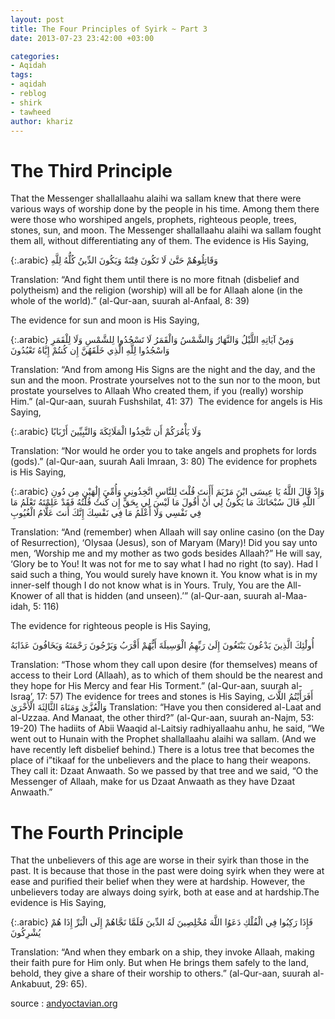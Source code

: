```yaml
---
layout: post
title: The Four Principles of Syirk ~ Part 3
date: 2013-07-23 23:42:00 +03:00

categories:
- Aqidah
tags:
- aqidah
- reblog
- shirk
- tawheed
author: khariz
---
```

# The Third Principle
That the Messenger shallallaahu alaihi wa sallam knew that there were various ways of worship done by the people in his time. Among them there were those who worshiped angels, prophets, righteous people, trees, stones, sun, and moon. The Messenger shallallaahu alaihi wa sallam fought them all, without differentiating any of them. The evidence is His Saying,

{:.arabic}
وَقَاتِلُوهُمْ حَتَّىٰ لَا تَكُونَ فِتْنَةٌ وَيَكُونَ الدِّينُ كُلُّهُ لِلَّهِ


Translation: “And fight them until there is no more fitnah (disbelief and polytheism) and the religion (worship) will all be for Allaah alone (in the whole of the world).” (al-Qur-aan, suurah al-Anfaal, 8: 39)

The evidence for sun and moon is His Saying,

{:.arabic}
وَمِنْ آيَاتِهِ اللَّيْلُ وَالنَّهَارُ وَالشَّمْسُ وَالْقَمَرُ لَا تَسْجُدُوا لِلشَّمْسِ وَلَا لِلْقَمَرِ وَاسْجُدُوا لِلَّهِ الَّذِي خَلَقَهُنَّ إِن كُنتُمْ إِيَّاهُ تَعْبُدُونَ

Translation: “And from among His Signs are the night and the day, and the sun and the moon. Prostrate yourselves not to the sun nor to the moon, but prostate yourselves to Allaah Who created them, if you (really) worship Him.” (al-Qur-aan, suurah Fushshilat, 41: 37)
 The evidence for angels is His Saying,

{:.arabic}
وَلَا يَأْمُرَكُمْ أَن تَتَّخِذُوا الْمَلَائِكَةَ وَالنَّبِيِّينَ أَرْبَابًا


Translation: “Nor would he order you to take angels and prophets for lords (gods).” (al-Qur-aan, suurah Aali Imraan, 3: 80)
The evidence for prophets is His Saying,

{:.arabic}
وَإِذْ قَالَ اللَّهُ يَا عِيسَى ابْنَ مَرْيَمَ أَأَنتَ قُلْتَ لِلنَّاسِ اتَّخِذُونِي وَأُمِّيَ إِلَٰهَيْنِ مِن دُونِ اللَّهِ قَالَ سُبْحَانَكَ مَا يَكُونُ لِي أَنْ أَقُولَ مَا لَيْسَ لِي بِحَقٍّ إِن كُنتُ قُلْتُهُ فَقَدْ عَلِمْتَهُ تَعْلَمُ مَا فِي نَفْسِي وَلَا أَعْلَمُ مَا فِي نَفْسِكَ إِنَّكَ أَنتَ عَلَّامُ الْغُيُوبِ



Translation: “And (remember) when Allaah will say online casino  (on the Day of Resurrection), ‘OIysaa (Jesus), son of Maryam (Mary)! Did you say unto men, ‘Worship me and my mother as two gods besides Allaah?” He will say, ‘Glory be to You! It was not for me to say what I had no right (to say). Had I said such a thing, You would surely have known it. You know what is in my inner-self though I do not know what is in Yours. Truly, You are the All-Knower of all that is hidden (and unseen).’” (al-Qur-aan, suurah al-Maa-idah, 5: 116)


The evidence for righteous people is His Saying,

أُولَٰئِكَ الَّذِينَ يَدْعُونَ يَبْتَغُونَ إِلَىٰ رَبِّهِمُ الْوَسِيلَةَ أَيُّهُمْ أَقْرَبُ وَيَرْجُونَ رَحْمَتَهُ وَيَخَافُونَ عَذَابَهُ


Translation: “Those whom they call upon desire (for themselves) means of access to their Lord (Allaah), as to which of them should be the nearest and they hope for His Mercy and fear His Torment.” (al-Qur-aan, suurah al-Israa’, 17: 57)
The evidence for trees and stones is His Saying,
أَفَرَأَيْتُمُ اللَّاتَ وَالْعُزَّىٰ وَمَنَاةَ الثَّالِثَةَ الْأُخْرَىٰ
Translation: “Have you then considered al-Laat and al-Uzzaa. And Manaat, the other third?” (al-Qur-aan, suurah an-Najm, 53: 19-20)
The hadiits of Abii Waaqid al-Laitsiy radhiyallaahu anhu, he said, “We went out to Hunain with the Prophet shallallaahu alaihi wa sallam. (And we have recently left disbelief behind.) There is a lotus tree that becomes the place of i”tikaaf for the unbelievers and the place to hang their weapons. They call it: Dzaat Anwaath. So we passed by that tree and we said, “O the Messenger of Allaah, make for us Dzaat Anwaath as they have Dzaat Anwaath.”

# The Fourth Principle

That the unbelievers of this age are worse in their syirk than those in the past. It is because that those in the past were doing syirk when they were at ease and purified their belief when they were at hardship. However, the unbelievers today are always doing syirk, both at ease and at hardship.The evidence is His Saying,

{:.arabic}
فَإِذَا رَكِبُوا فِي الْفُلْكِ دَعَوُا اللَّهَ مُخْلِصِينَ لَهُ الدِّينَ فَلَمَّا نَجَّاهُمْ إِلَى الْبَرِّ إِذَا هُمْ يُشْرِكُونَ

Translation: “And when they embark on a ship, they invoke Allaah, making their faith pure for Him only. But when He brings them safely to the land, behold, they give a share of their worship to others.” (al-Qur-aan, suurah al-Ankabuut, 29: 65).

source : [andyoctavian.org](http://www.andyoctavian.org)

